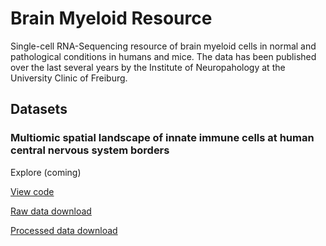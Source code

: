 # Brain Myeloid Resource
Single-cell RNA-Sequencing resource of brain myeloid cells in normal and pathological conditions in humans and mice. The data has been published over the last several years by the Institute of Neuropahology at the University Clinic of Freiburg.

## Datasets
### Multiomic spatial landscape of innate immune cells at human central nervous system borders

Explore (coming)

[View code](https://github.com/rsankowski/sankowski_et_al_human_CAMs_code)

[Raw data download](https://ega-archive.org/studies/EGAS50000000030)

[Processed data download](https://www.ncbi.nlm.nih.gov/geo/query/acc.cgi?acc=GSE245311)

